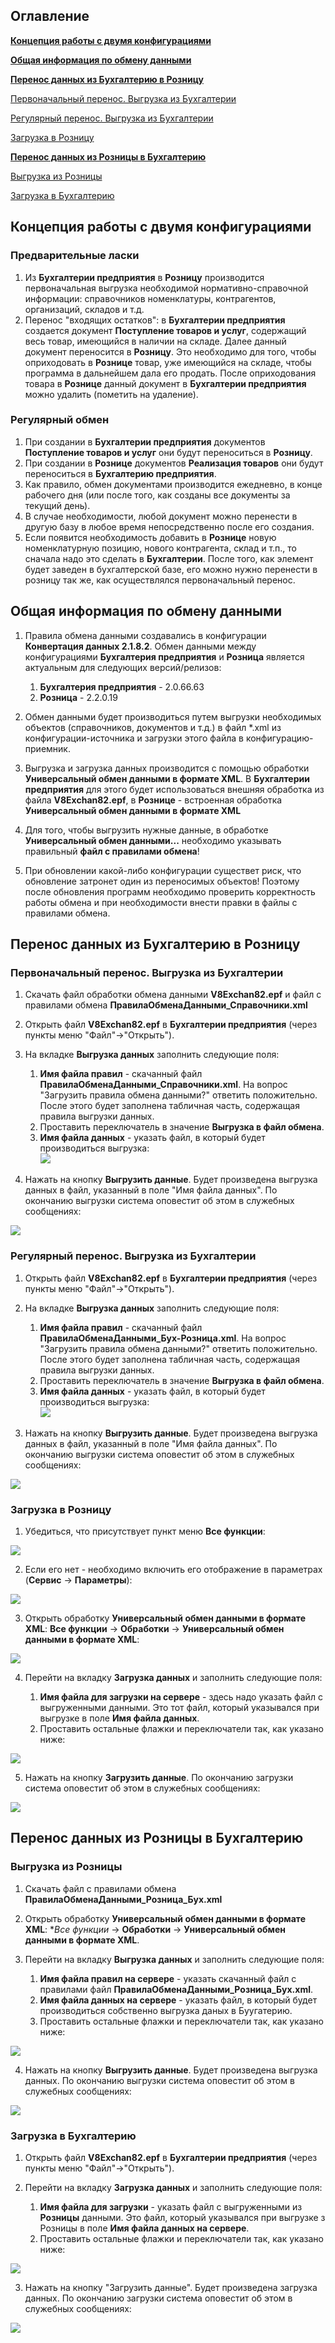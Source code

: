 ## Оглавление
**[Концепция работы с двумя конфигурациями](https://github.com/prog185/vinograd#%D0%BA%D0%BE%D0%BD%D1%86%D0%B5%D0%BF%D1%86%D0%B8%D1%8F-%D1%80%D0%B0%D0%B1%D0%BE%D1%82%D1%8B-%D1%81-%D0%B4%D0%B2%D1%83%D0%BC%D1%8F-%D0%BA%D0%BE%D0%BD%D1%84%D0%B8%D0%B3%D1%83%D1%80%D0%B0%D1%86%D0%B8%D1%8F%D0%BC%D0%B8)**

**[Общая информация по обмену данными](https://github.com/prog185/vinograd#%D0%BE%D0%B1%D1%89%D0%B0%D1%8F-%D0%B8%D0%BD%D1%84%D0%BE%D1%80%D0%BC%D0%B0%D1%86%D0%B8%D1%8F-%D0%BF%D0%BE-%D0%BE%D0%B1%D0%BC%D0%B5%D0%BD%D1%83-%D0%B4%D0%B0%D0%BD%D0%BD%D1%8B%D0%BC%D0%B8)**

**[Перенос данных из Бухгалтерию в Розницу](https://github.com/prog185/vinograd#%D0%BF%D0%B5%D1%80%D0%B5%D0%BD%D0%BE%D1%81-%D0%B4%D0%B0%D0%BD%D0%BD%D1%8B%D1%85-%D0%B8%D0%B7-%D0%B1%D1%83%D1%85%D0%B3%D0%B0%D0%BB%D1%82%D0%B5%D1%80%D0%B8%D1%8E-%D0%B2-%D1%80%D0%BE%D0%B7%D0%BD%D0%B8%D1%86%D1%83)**

[Первоначальный перенос. Выгрузка из Бухгалтерии](https://github.com/prog185/vinograd#%D0%BF%D0%B5%D1%80%D0%B2%D0%BE%D0%BD%D0%B0%D1%87%D0%B0%D0%BB%D1%8C%D0%BD%D1%8B%D0%B9-%D0%BF%D0%B5%D1%80%D0%B5%D0%BD%D0%BE%D1%81-%D0%B2%D1%8B%D0%B3%D1%80%D1%83%D0%B7%D0%BA%D0%B0-%D0%B8%D0%B7-%D0%B1%D1%83%D1%85%D0%B3%D0%B0%D0%BB%D1%82%D0%B5%D1%80%D0%B8%D0%B8)

[Регулярный перенос. Выгрузка из Бухгалтерии](https://github.com/prog185/vinograd#%D1%80%D0%B5%D0%B3%D1%83%D0%BB%D1%8F%D1%80%D0%BD%D1%8B%D0%B9-%D0%BF%D0%B5%D1%80%D0%B5%D0%BD%D0%BE%D1%81-%D0%B2%D1%8B%D0%B3%D1%80%D1%83%D0%B7%D0%BA%D0%B0-%D0%B8%D0%B7-%D0%B1%D1%83%D1%85%D0%B3%D0%B0%D0%BB%D1%82%D0%B5%D1%80%D0%B8%D0%B8)

[Загрузка в Розницу](https://github.com/prog185/vinograd#%D0%B7%D0%B0%D0%B3%D1%80%D1%83%D0%B7%D0%BA%D0%B0-%D0%B2-%D1%80%D0%BE%D0%B7%D0%BD%D0%B8%D1%86%D1%83)

**[Перенос данных из Розницы в Бухгалтерию](https://github.com/prog185/vinograd#%D0%BF%D0%B5%D1%80%D0%B5%D0%BD%D0%BE%D1%81-%D0%B4%D0%B0%D0%BD%D0%BD%D1%8B%D1%85-%D0%B8%D0%B7-%D1%80%D0%BE%D0%B7%D0%BD%D0%B8%D1%86%D1%8B-%D0%B2-%D0%B1%D1%83%D1%85%D0%B3%D0%B0%D0%BB%D1%82%D0%B5%D1%80%D0%B8%D1%8E)**

[Выгрузка из Розницы](https://github.com/prog185/vinograd#%D0%B2%D1%8B%D0%B3%D1%80%D1%83%D0%B7%D0%BA%D0%B0-%D0%B8%D0%B7-%D1%80%D0%BE%D0%B7%D0%BD%D0%B8%D1%86%D1%8B)

[Загрузка в Бухгалтерию](https://github.com/prog185/vinograd#%D0%B7%D0%B0%D0%B3%D1%80%D1%83%D0%B7%D0%BA%D0%B0-%D0%B2-%D0%B1%D1%83%D1%85%D0%B3%D0%B0%D0%BB%D1%82%D0%B5%D1%80%D0%B8%D1%8E)

## Концепция работы с двумя конфигурациями
### Предварительные ласки
1. Из **Бухгалтерии предприятия** в **Розницу** производится первоначальная выгрузка необходимой нормативно-справочной информации: справочников номенклатуры, контрагентов, организаций, складов и т.д.
1. Перенос "входящих остатков": в **Бухгалтерии предприятия** создается документ **Поступление товаров и услуг**, содержащий весь товар, имеющийся в наличии на складе. Далее данный документ переносится в **Розницу**. Это необходимо для того, чтобы оприходовать в **Рознице** товар, уже имеющийся на складе, чтобы программа в дальнейшем дала его продать. После оприходования товара в **Рознице** данный документ в **Бухгалтерии предприятия** можно удалить (пометить на удаление).
### Регулярный обмен
1. При создании в **Бухгалтерии предприятия** документов **Поступление товаров и услуг** они будут переноситься в **Розницу**.  
1. При создании в **Рознице** документов **Реализация товаров** они будут переноситься в **Бухгалтерию предприятия**.
1. Как правило, обмен документами производится ежедневно, в конце рабочего дня (или после того, как созданы все документы за текущий день). 
1. В случае необходимости, любой документ можно перенести в другую базу в любое время непосредственно после его создания.
1. Если появится необходимость добавить в **Рознице** новую номенклатурную позицию, нового контрагента, склад и т.п., то сначала надо это сделать в **Бухгалтерии**. После того, как элемент будет заведен в бухгалтерской базе, его можно нужно перенести в розницу так же, как осуществлялся первоначальный перенос.

## Общая информация по обмену данными

1. Правила обмена данными создавались в конфигурации **Конвертация данных 2.1.8.2**. Обмен данными между конфигурациями **Бухгалтерия предприятия** и **Розница** является актуальным для следующих версий/релизов:
   
    1. **Бухгалтерия предприятия** - 2.0.66.63
    1. **Розница** - 2.2.0.19
1. Обмен данными будет производиться путем выгрузки необходимых объектов (справочников, документов и т.д.) в файл \*.xml из конфигурации-источника и загрузки этого файла в конфигурацию-приемник.
1. Выгрузка и загрузка данных производится с помощью обработки **Универсальный обмен данными в формате XML**. В **Бухгалтерии предприятия** для этого будет использоваться внешняя обработка из файла **V8Exchan82.epf**, в **Рознице** - встроенная обработка **Универсальный обмен данными в формате XML**
1. Для того, чтобы выгрузить нужные данные, в обработке **Универсальный обмен данными...** необходимо указывать правильный **файл с правилами обмена**!
1. При обновлении какой-либо конфигурации существет риск, что обновление затронет один из переносимых объектов! Поэтому после обновления программ необходимо проверить корректность работы обмена и при необходимости внести правки в файлы с правилами обмена.

## Перенос данных из Бухгалтерию в Розницу
### Первоначальный перенос. Выгрузка из Бухгалтерии
1. Скачать файл обработки обмена данными **V8Exchan82.epf** и файл с правилами обмена **ПравилаОбменаДанными_Справочники.xml**
1. Открыть файл **V8Exchan82.epf** в **Бухгалтерии предприятия** (через пункты меню "Файл"->"Открыть").
1. На вкладке **Выгрузка данных** заполнить следующие поля:
   
    1. **Имя файла правил** - скачанный файл **ПравилаОбменаДанными_Справочники.xml**. На вопрос "Загрузить правила обмена данными?" ответить положительно. После этого будет заполнена табличная часть, содержащая правила выгрузки данных.
    1. Проставить переключатель в значение **Выгрузка в файл обмена**.
    1. **Имя файла данных** - указать файл, в который будет производиться выгрузка:  
![](https://github.com/prog185/vinograd/blob/other/%D0%A1%D0%BA%D1%80%D0%B8%D0%BD_01.png)
1. Нажать на кнопку **Выгрузить данные**. Будет произведена выгрузка данных в файл, указанный в поле "Имя файла данных". По окончанию выгрузки система оповестит об этом в служебных сообщениях:

![](https://github.com/prog185/vinograd/blob/other/%D0%A1%D0%BA%D1%80%D0%B8%D0%BD_02.png)

### Регулярный перенос. Выгрузка из Бухгалтерии
1. Открыть файл **V8Exchan82.epf** в **Бухгалтерии предприятия** (через пункты меню "Файл"->"Открыть").
1. На вкладке **Выгрузка данных** заполнить следующие поля:
   
    1. **Имя файла правил** - скачанный файл **ПравилаОбменаДанными_Бух-Розница.xml**. На вопрос "Загрузить правила обмена данными?" ответить положительно. После этого будет заполнена табличная часть, содержащая правила выгрузки данных.
    1. Проставить переключатель в значение **Выгрузка в файл обмена**.
    1. **Имя файла данных** - указать файл, в который будет производиться выгрузка:  
![](https://github.com/prog185/vinograd/blob/other/%D0%A1%D0%BA%D1%80%D0%B8%D0%BD_12.png)
1. Нажать на кнопку **Выгрузить данные**. Будет произведена выгрузка данных в файл, указанный в поле "Имя файла данных". По окончанию выгрузки система оповестит об этом в служебных сообщениях:

![](https://github.com/prog185/vinograd/blob/other/%D0%A1%D0%BA%D1%80%D0%B8%D0%BD_02.png)
### Загрузка в Розницу
1. Убедиться, что присутствует пункт меню **Все функции**:

![](https://github.com/prog185/vinograd/blob/other/%D0%A1%D0%BA%D1%80%D0%B8%D0%BD_03.png)

2. Если его нет - необходимо включить его отображение в параметрах (**Сервис** -> **Параметры**):

![](https://github.com/prog185/vinograd/blob/other/%D0%A1%D0%BA%D1%80%D0%B8%D0%BD_04.png)

3. Открыть обработку **Универсальный обмен данными в формате XML**: **Все функции** -> **Обработки** -> **Универсальный обмен данными в формате XML**:

![](https://github.com/prog185/vinograd/blob/other/%D0%A1%D0%BA%D1%80%D0%B8%D0%BD_05.png)

4. Перейти на вкладку **Загрузка данных** и заполнить следующие поля:
   
    1. **Имя файла для загрузки на сервере** - здесь надо указать файл с выгруженными данными. Это тот файл, который указывался при выгрузке в поле **Имя файла данных**.
    1. Проставить остальные флажки и переключатели так, как указано ниже:
    
![](https://github.com/prog185/vinograd/blob/other/%D0%A1%D0%BA%D1%80%D0%B8%D0%BD_06.png)

5. Нажать на кнопку **Загрузить данные**. По окончанию загрузки система оповестит об этом в служебных сообщениях:

![](https://github.com/prog185/vinograd/blob/other/%D0%A1%D0%BA%D1%80%D0%B8%D0%BD_07.png)


## Перенос данных из Розницы в Бухгалтерию
### Выгрузка из Розницы
1. Скачать файл с правилами обмена **ПравилаОбменаДанными_Розница_Бух.xml**
1. Открыть обработку **Универсальный обмен данными в формате XML**: **Все функции* -> **Обработки** -> **Универсальный обмен данными в формате XML**. 
1. Перейти на вкладку **Выгрузка данных** и заполнить следующие поля:

    1. **Имя файла правил на сервере** - указать скачанный файл с правилами файл **ПравилаОбменаДанными_Розница_Бух.xml**.
    1. **Имя файла данных на сервере** - указать файл, в который будет производиться собственно выгрузка даных в Буугатерию.
    1. Проставить остальные флажки и переключатели так, как указано ниже:
    
![](https://github.com/prog185/vinograd/blob/other/%D0%A1%D0%BA%D1%80%D0%B8%D0%BD_08.png)

4. Нажать на кнопку **Выгрузить данные**. Будет произведена выгрузка данных. По окончанию выгрузки система оповестит об этом в служебных сообщениях:

![](https://github.com/prog185/vinograd/blob/other/%D0%A1%D0%BA%D1%80%D0%B8%D0%BD_09.png)

### Загрузка в Бухгалтерию
1. Открыть файл **V8Exchan82.epf** в **Бухгалтерии предприятия** (через пункты меню "Файл"->"Открыть").
1. Перейти на вкладку **Загрузка данных** и заполнить следующие поля:
   
    1. **Имя файла для загрузки** - указать файл с выгруженными из **Розницы** данными. Это файл, который указывался при выгрузке з Розницы в поле **Имя файла данных на сервере**.
    1. Проставить остальные флажки и переключатели так, как указано ниже:
    
![](https://github.com/prog185/vinograd/blob/other/%D0%A1%D0%BA%D1%80%D0%B8%D0%BD_10.png)

3. Нажать на кнопку "Загрузить данные". Будет произведена загрузка данных. По окончанию загрузки система оповестит об этом в служебных сообщениях:

![](https://github.com/prog185/vinograd/blob/other/%D0%A1%D0%BA%D1%80%D0%B8%D0%BD_11.png)
